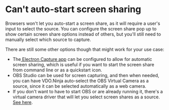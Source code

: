 # Can't auto-start screen sharing

Browsers won't let you auto-start a screen share, as it will require a user's input to select the source. You can configure the screen share pop up to show certain screen share options instead of others, but you'll still need to manually select which source to capture.

There are still some other options though that might work for your use case:

* The[ Electron Capture app](../steves-helper-apps/electron-capture.md) can be configured to allow for automatic screen sharing, which is useful if you want to start the screen share from command line or as a quickstart icon.
* OBS Studio can be used for screen capturing, and then when needed, you can have VDO.Ninja auto-select the OBS Virtual Camera as a source, since it can be selected automatically as a web camera.
* If you don't want to have to start OBS or are already running it, there's a virtual camera driver that will let you select screen shares as a source. [See here](https://github.com/rdp/screen-capture-recorder-to-video-windows-free).
